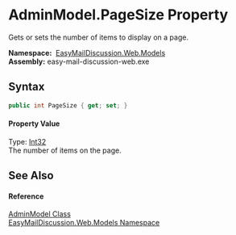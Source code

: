 AdminModel.PageSize Property
============================
Gets or sets the number of items to display on a page.

  **Namespace:**  [EasyMailDiscussion.Web.Models][1]  
  **Assembly:** easy-mail-discussion-web.exe

Syntax
------

```csharp
public int PageSize { get; set; }
```

#### Property Value
Type: [Int32][2]  
 The number of items on the page. 

See Also
--------

#### Reference
[AdminModel Class][3]  
[EasyMailDiscussion.Web.Models Namespace][1]  

[1]: ../README.md
[2]: https://docs.microsoft.com/dotnet/api/system.int32
[3]: README.md